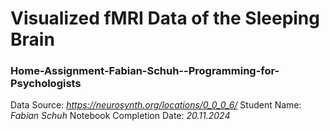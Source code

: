 # Visualized fMRI Data of the Sleeping Brain

### Home-Assignment-Fabian-Schuh--Programming-for-Psychologists

Data Source:                    _https://neurosynth.org/locations/0_0_0_6/_
Student Name:                   _Fabian Schuh_
Notebook Completion Date:       _20.11.2024_
